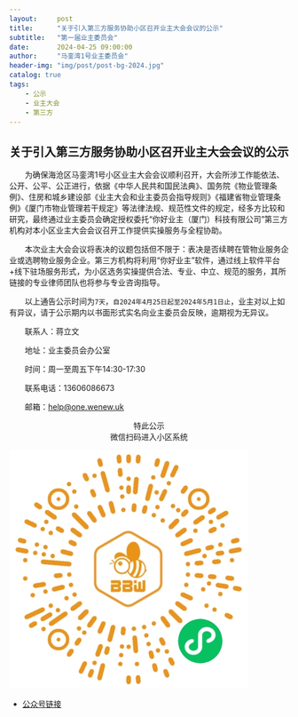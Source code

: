 ```yaml
---
layout:     post
title:      "关于引入第三方服务协助小区召开业主大会会议的公示"
subtitle:   "第一届业主委员会"
date:       2024-04-25 09:00:00
author:     "马銮湾1号业主委员会"
header-img: "img/post/post-bg-2024.jpg"
catalog: true
tags:
    - 公示
    - 业主大会
    - 第三方
---
```




## 关于引入第三方服务协助小区召开业主大会会议的公示

&emsp;&emsp;为确保海沧区马銮湾1号小区业主大会会议顺利召开，大会所涉工作能依法、公开、公平、公正进行，依据《中华人民共和国民法典》、国务院《物业管理条例》、住房和城乡建设部《业主大会和业主委员会指导规则》《福建省物业管理条例》《厦门市物业管理若干规定》等法律法规、规范性文件的规定，经多方比较和研究，最终通过业主委员会确定授权委托“你好业主（厦门）科技有限公司”第三方机构对本小区业主大会会议召开工作提供实操服务与全程协助。

&emsp;&emsp;本次业主大会会议将表决的议题包括但不限于：表决是否续聘在管物业服务企业或选聘物业服务企业。第三方机构将利用“你好业主”软件，通过线上软件平台+线下驻场服务形式，为小区选务实操提供合法、专业、中立、规范的服务，其所链接的专业律师团队也将参与专业咨询指导。

&emsp;&emsp;以上通告公示时间为`7天`，`自2024年4月25日起至2024年5月1日止`，业主对以上如有异议，请于公示期内以书面形式实名向业主委员会反映，逾期视为无异议。


&emsp;&emsp;联系人：蒋立文     

&emsp;&emsp;地址：业主委员会办公室 

&emsp;&emsp;时间：周一至周五下午14:30-17:30

&emsp;&emsp;联系电话：13606086673

&emsp;&emsp;邮箱：help@one.wenew.uk

<center>特此公示</center>


<center>微信扫码进入小区系统</center>

![](\img\in-post\蜂窝智家.jpg)

- [公众号链接](https://mp.weixin.qq.com/s/kX5i4TxxkRdER_m_yhcFtw)

